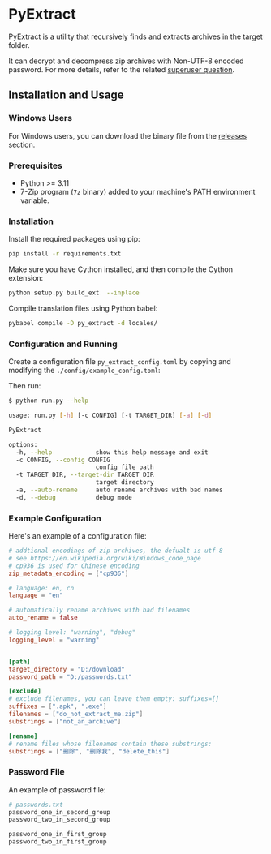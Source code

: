 # PyExtract

PyExtract is a utility that recursively finds and extracts archives in the target folder.

It can decrypt and decompress zip archives with Non-UTF-8 encoded password. For more details, refer to the related [superuser question](https://superuser.com/questions/1676282).

## Installation and Usage

### Windows Users

For Windows users, you can download the binary file from the [releases](https://github.com/davuses/PyExtract/releases) section.

### Prerequisites

- Python >= 3.11
- 7-Zip program (`7z` binary) added to your machine's PATH environment variable.

### Installation

Install the required packages using pip:

```sh
pip install -r requirements.txt
```

Make sure you have Cython installed, and then compile the Cython extension:

```sh
python setup.py build_ext  --inplace
```

Compile translation files using Python babel:

```sh
pybabel compile -D py_extract -d locales/
```

### Configuration and Running

Create a configuration file `py_extract_config.toml` by copying and modifying the `./config/example_config.toml`:

Then run:

```sh
$ python run.py --help

usage: run.py [-h] [-c CONFIG] [-t TARGET_DIR] [-a] [-d]

PyExtract

options:
  -h, --help            show this help message and exit
  -c CONFIG, --config CONFIG
                        config file path
  -t TARGET_DIR, --target-dir TARGET_DIR
                        target directory
  -a, --auto-rename     auto rename archives with bad names
  -d, --debug           debug mode
```

### Example Configuration

Here's an example of a configuration file:

```toml
# addtional encodings of zip archives, the defualt is utf-8
# see https://en.wikipedia.org/wiki/Windows_code_page
# cp936 is used for Chinese encoding
zip_metadata_encoding = ["cp936"]

# language: en, cn
language = "en"

# automatically rename archives with bad filenames
auto_rename = false

# logging level: "warning", "debug"
logging_level = "warning"


[path]
target_directory = "D:/download"
password_path = "D:/passwords.txt"

[exclude]
# exclude filenames, you can leave them empty: suffixes=[]
suffixes = [".apk", ".exe"]
filenames = ["do_not_extract_me.zip"]
substrings = ["not_an_archive"]

[rename]
# rename files whose filenames contain these substrings:
substrings = ["删除", "删除我", "delete_this"]

```

### Password File

An example of password file:

```py
# passwords.txt
password_one_in_second_group
password_two_in_second_group

password_one_in_first_group
password_two_in_first_group
```
